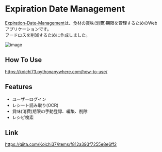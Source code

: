 # Expiration Date Management
<a href="http://koichi73.pythonanywhere.com/">Expiration-Date-Management</a>は、食材の賞味(消費)期限を管理するためのWebアプリケーションです。<br>フードロスを削減するために作成しました。

![image](https://github.com/Koichi73/Expiration-Date-Management/assets/73371496/497eb915-b2a0-446d-aeaf-5add5fde78ab)

## How To Use
<a href="https://koichi73.pythonanywhere.com/how-to-use/">https://koichi73.pythonanywhere.com/how-to-use/</a>

## Features
- ユーザーログイン
- レシート読み取り(OCR)
- 賞味(消費)期限の手動登録、編集、削除
- レシピ検索

## Link
https://qiita.com/Koichi37/items/f812a393f7255e8e6ff2